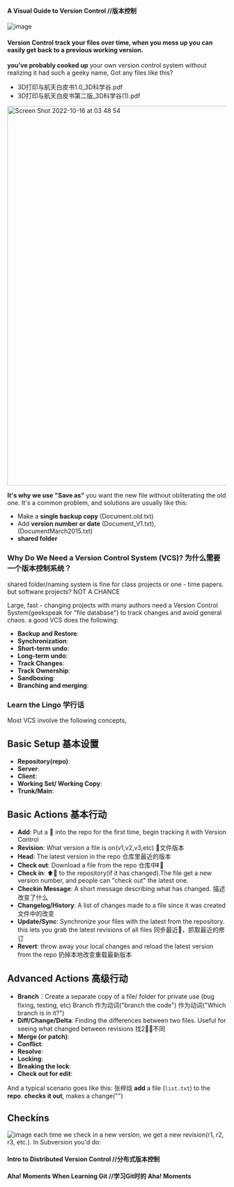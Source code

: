 #### A Visual Guide to Version Control  //版本控制
![image](https://user-images.githubusercontent.com/31954987/196000722-4ca79f73-3dc3-44e1-beac-3083f33e5cbe.png)

#### Version Control track your files over time, when you mess up you can easily get back to a previous working version.
**you’ve probably cooked up** your own version control system without realizing it had such a geeky name, Got any files like this?
- 3D打印与航天白皮书1.0_3D科学谷.pdf
- 3D打印与航天白皮书第二版_3D科学谷(1).pdf
<img width="870" alt="Screen Shot 2022-10-16 at 03 48 54" src="https://user-images.githubusercontent.com/31954987/196005197-daddae57-3436-4203-a9d5-9cddd5242608.png">

**It's why we use "Save as"** you want the new file without obliterating the old one. It's a common problem, and solutions are usually like this:
- Make a **single backup copy** (Document.old.txt)
- Add **version number or date** (Document_V1.txt),(DocumentMarch2015.txt)
- **shared folder**

### Why Do We Need a Version Control System (VCS)? 为什么需要一个版本控制系统？
shared folder/naming system is fine for class projects or one - time papers. but software projects? NOT A CHANCE

Large, fast - changing projects with many authors need a Version Control System(geekspeak for "file database") to track changes and avoid general chaos.
a good VCS does the following:
- **Backup and Restore**:
- **Synchronization**:
- **Short-term undo**:
- **Long-term undo**:
- **Track Changes**:
- **Track Ownership**:
- **Sandboxing**:
- **Branching and merging**:

### Learn the Lingo 学行话
Most VCS involve the following concepts,
## Basic Setup 基本设置
- **Repository(repo)**:
- **Server**:
- **Client**:
- **Working Set/ Working Copy**:
- **Trunk/Main**:

## Basic Actions 基本行动
- **Add**: Put a 📃 into the repo for the first time, begin tracking it with Version Control 
- **Revision**: What version a file is on(v1,v2,v3,etc) 📃文件版本
- **Head**: The latest version in the repo 仓库里最近的版本
- **Check out**: Download a file from the repo 仓库中⏬📃
- **Check in**: ⬆️📃 to the repository(if it has changed).The file get a new version number, and people can "check out" the latest one.
- **Checkin Message**:  A short message describing what has changed. 描述改变了什么
- **Changelog/History**:  A list of changes made to a file since it was created 文件中的改变
- **Update/Sync**:  Synchronize your files with the latest from the repository. this lets you grab the latest revisions of all files 同步最近📃，抓取最近的修订
- **Revert**: throw away your local changes and reload the latest version from the repo 扔掉本地改变重载最新版本

## Advanced Actions 高级行动

- **Branch**：Create a separate copy of a file/ folder for private use (bug fixing, testing, etc) Branch 作为动词("branch the code") 作为动词("Which branch is in it?")
- **Diff/Change/Delta**: Finding the differences between two files. Useful for seeing what changed between revisions 找2⃣️📃不同
- **Merge (or patch)**: 
- **Conflict**:
- **Resolve**:
- **Locking**:
- **Breaking the lock**:
- **Check out for edit**:

And a typical scenario goes like this:
张梓焓 **add** a file (`list.txt`) to the **repo**. **checks it out**, makes a change("")

## Checkins

![image](https://user-images.githubusercontent.com/31954987/196017294-73661a15-bdab-4908-a224-8fd3c5eadee1.png)
each time we check in a new version, we get a new revision(r1, r2, r3, etc.). In Subversion you'd do:



#### Intro to Distributed Version Control  //分布式版本控制
#### Aha! Moments When Learning Git  //学习Git时的 Aha! Moments
